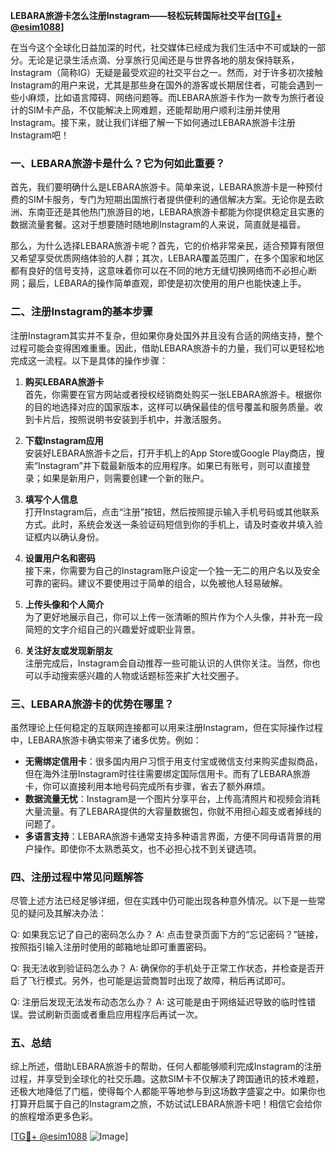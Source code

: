 **LEBARA旅游卡怎么注册Instagram——轻松玩转国际社交平台[[TG💪+ @esim1088](https://t.me/s/esim1088)]**

在当今这个全球化日益加深的时代，社交媒体已经成为我们生活中不可或缺的一部分。无论是记录生活点滴、分享旅行见闻还是与世界各地的朋友保持联系，Instagram（简称IG）无疑是最受欢迎的社交平台之一。然而，对于许多初次接触Instagram的用户来说，尤其是那些身在国外的游客或长期居住者，可能会遇到一些小麻烦，比如语言障碍、网络问题等。而LEBARA旅游卡作为一款专为旅行者设计的SIM卡产品，不仅能解决上网难题，还能帮助用户顺利注册并使用Instagram。接下来，就让我们详细了解一下如何通过LEBARA旅游卡注册Instagram吧！

### 一、LEBARA旅游卡是什么？它为何如此重要？

首先，我们要明确什么是LEBARA旅游卡。简单来说，LEBARA旅游卡是一种预付费的SIM卡服务，专门为短期出国旅行者提供便利的通信解决方案。无论你是去欧洲、东南亚还是其他热门旅游目的地，LEBARA旅游卡都能为你提供稳定且实惠的数据流量套餐。这对于想要随时随地刷Instagram的人来说，简直就是福音。

那么，为什么选择LEBARA旅游卡呢？首先，它的价格非常亲民，适合预算有限但又希望享受优质网络体验的人群；其次，LEBARA覆盖范围广，在多个国家和地区都有良好的信号支持，这意味着你可以在不同的地方无缝切换网络而不必担心断网；最后，LEBARA的操作简单直观，即使是初次使用的用户也能快速上手。

### 二、注册Instagram的基本步骤

注册Instagram其实并不复杂，但如果你身处国外并且没有合适的网络支持，整个过程可能会变得困难重重。因此，借助LEBARA旅游卡的力量，我们可以更轻松地完成这一流程。以下是具体的操作步骤：

1. **购买LEBARA旅游卡**  
   首先，你需要在官方网站或者授权经销商处购买一张LEBARA旅游卡。根据你的目的地选择对应的国家版本，这样可以确保最佳的信号覆盖和服务质量。收到卡片后，按照说明书安装到手机中，并激活服务。

2. **下载Instagram应用**  
   安装好LEBARA旅游卡之后，打开手机上的App Store或Google Play商店，搜索“Instagram”并下载最新版本的应用程序。如果已有账号，则可以直接登录；如果是新用户，则需要创建一个新的账户。

3. **填写个人信息**  
   打开Instagram后，点击“注册”按钮，然后按照提示输入手机号码或其他联系方式。此时，系统会发送一条验证码短信到你的手机上，请及时查收并填入验证框内以确认身份。

4. **设置用户名和密码**  
   接下来，你需要为自己的Instagram账户设定一个独一无二的用户名以及安全可靠的密码。建议不要使用过于简单的组合，以免被他人轻易破解。

5. **上传头像和个人简介**  
   为了更好地展示自己，你可以上传一张清晰的照片作为个人头像，并补充一段简短的文字介绍自己的兴趣爱好或职业背景。

6. **关注好友或发现新朋友**  
   注册完成后，Instagram会自动推荐一些可能认识的人供你关注。当然，你也可以手动搜索感兴趣的人物或话题标签来扩大社交圈子。

### 三、LEBARA旅游卡的优势在哪里？

虽然理论上任何稳定的互联网连接都可以用来注册Instagram，但在实际操作过程中，LEBARA旅游卡确实带来了诸多优势。例如：

- **无需绑定信用卡**：很多国内用户习惯于用支付宝或微信支付来购买虚拟商品，但在海外注册Instagram时往往需要绑定国际信用卡。而有了LEBARA旅游卡，你可以直接利用本地号码完成所有步骤，省去了额外麻烦。
- **数据流量无忧**：Instagram是一个图片分享平台，上传高清照片和视频会消耗大量流量。有了LEBARA提供的大容量数据包，你就不用担心超支或者掉线的问题了。
- **多语言支持**：LEBARA旅游卡通常支持多种语言界面，方便不同母语背景的用户操作。即使你不太熟悉英文，也不必担心找不到关键选项。

### 四、注册过程中常见问题解答

尽管上述方法已经足够详细，但在实践中仍可能出现各种意外情况。以下是一些常见的疑问及其解决办法：

Q: 如果我忘记了自己的密码怎么办？
A: 点击登录页面下方的“忘记密码？”链接，按照指引输入注册时使用的邮箱地址即可重置密码。

Q: 我无法收到验证码怎么办？
A: 确保你的手机处于正常工作状态，并检查是否开启了飞行模式。另外，也可能是运营商暂时出现了故障，稍后再试即可。

Q: 注册后发现无法发布动态怎么办？
A: 这可能是由于网络延迟导致的临时性错误。尝试刷新页面或者重启应用程序后再试一次。

### 五、总结

综上所述，借助LEBARA旅游卡的帮助，任何人都能够顺利完成Instagram的注册过程，并享受到全球化的社交乐趣。这款SIM卡不仅解决了跨国通讯的技术难题，还极大地降低了门槛，使得每个人都能平等地参与到这场数字盛宴之中。如果你也打算开启属于自己的Instagram之旅，不妨试试LEBARA旅游卡吧！相信它会给你的旅程增添更多色彩。

[[TG💪+ @esim1088](https://t.me/s/esim1088) ![Image](https://i.postimg.cc/4NQfJmqS/Snipaste-2025-05-13-00-14-12.png)]